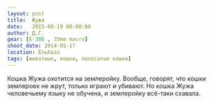 ```yaml
---
layout: post
title:  Жужа
date:   2015-08-19 00:00:00
author: Д.Г.
gear: [E-300 , 35mm macro]
shoot_date: 2014-05-17
location: Ёльбаза
tags: [животные, кошки, полосатые кошки]
---
```


Кошка Жужа охотится на землеройку. Вообще, говорят, что кошки землероек не жрут, только играют и убивают. Но кошка Жужа человечьему языку не обучена, и землеройку всё-таки схавала.
